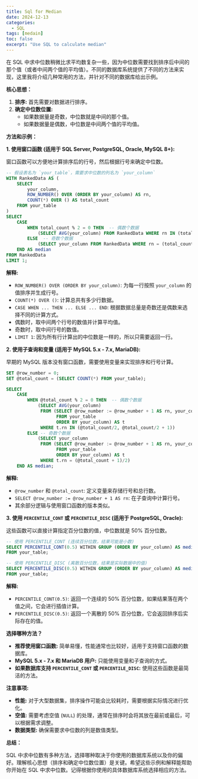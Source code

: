 ```yaml
---
title: Sql for Median
date: 2024-12-13
categories:
  - SQL
tags: [medain]
toc: false
excerpt: "Use SQL to calculate median"
---
```


在 SQL 中求中位数稍微比求平均数复杂一些，因为中位数需要找到排序后中间的那个值（或者中间两个值的平均值）。不同的数据库系统提供了不同的方法来实现，这里我将介绍几种常用的方法，并针对不同的数据库给出示例。

**核心思想：**

1. **排序:** 首先需要对数据进行排序。
2. **确定中位数位置:**
   - 如果数据量是奇数，中位数就是中间的那个值。
   - 如果数据量是偶数，中位数是中间两个值的平均值。

**方法和示例：**

**1. 使用窗口函数 (适用于 SQL Server, PostgreSQL, Oracle, MySQL 8+):**

   窗口函数可以方便地计算排序后的行号，然后根据行号来确定中位数。

   ```sql
   -- 假设表名为 `your_table`，需要求中位数的列名为 `your_column`
   WITH RankedData AS (
       SELECT 
           your_column,
           ROW_NUMBER() OVER (ORDER BY your_column) AS rn,
           COUNT(*) OVER () AS total_count
       FROM your_table
   )
   SELECT
       CASE
           WHEN total_count % 2 = 0 THEN  -- 偶数个数据
               (SELECT AVG(your_column) FROM RankedData WHERE rn IN (total_count/2, total_count/2 + 1))
           ELSE  -- 奇数个数据
               (SELECT your_column FROM RankedData WHERE rn = (total_count + 1)/2)
       END AS median
   FROM RankedData
   LIMIT 1;
   ```

   **解释:**

   - `ROW_NUMBER() OVER (ORDER BY your_column)`: 为每一行按照 `your_column` 的值排序并生成行号。
   - `COUNT(*) OVER ()`: 计算总共有多少行数据。
   - `CASE WHEN ... THEN ... ELSE ... END`: 根据数据总量是奇数还是偶数来选择不同的计算方式。
   - 偶数时，取中间两个行号的数值并计算平均值。
   - 奇数时，取中间行号的数值。
   - `LIMIT 1`: 因为所有行计算出的中位数是一样的，所以只需要返回一行。

**2. 使用子查询和变量 (适用于 MySQL 5.x - 7.x, MariaDB):**

   早期的 MySQL 版本没有窗口函数，需要使用变量来实现排序和行号计算。

   ```sql
   SET @row_number = 0;
   SET @total_count = (SELECT COUNT(*) FROM your_table);

   SELECT 
       CASE
           WHEN @total_count % 2 = 0 THEN  -- 偶数个数据
               (SELECT AVG(your_column) 
                FROM (SELECT @row_number := @row_number + 1 AS rn, your_column
                      FROM your_table
                      ORDER BY your_column) AS t
                WHERE t.rn IN (@total_count/2, @total_count/2 + 1))
           ELSE -- 奇数个数据
               (SELECT your_column
                FROM (SELECT @row_number := @row_number + 1 AS rn, your_column
                      FROM your_table
                      ORDER BY your_column) AS t
                WHERE t.rn = (@total_count + 1)/2)
       END AS median;
   ```

   **解释:**

   - `@row_number` 和 `@total_count`: 定义变量来存储行号和总行数。
   - `SELECT @row_number := @row_number + 1 AS rn`: 在子查询中计算行号。
   - 其余部分逻辑与使用窗口函数的版本类似。

**3. 使用 `PERCENTILE_CONT` 或 `PERCENTILE_DISC` (适用于 PostgreSQL, Oracle):**

   这些函数可以直接计算指定百分位数的值，中位数就是 50% 百分位数。

   ```sql
   -- 使用 PERCENTILE_CONT (连续百分位数，结果可能是小数)
   SELECT PERCENTILE_CONT(0.5) WITHIN GROUP (ORDER BY your_column) AS median
   FROM your_table;

   -- 使用 PERCENTILE_DISC (离散百分位数，结果是实际数据中的值)
   SELECT PERCENTILE_DISC(0.5) WITHIN GROUP (ORDER BY your_column) AS median
   FROM your_table;
   ```

   **解释:**

   - `PERCENTILE_CONT(0.5)`: 返回一个连续的 50% 百分位数，如果结果落在两个值之间，它会进行插值计算。
   - `PERCENTILE_DISC(0.5)`: 返回一个离散的 50% 百分位数，它会返回排序后实际存在的值。

**选择哪种方法？**

- **推荐使用窗口函数:** 简单易懂，性能通常也比较好，适用于支持窗口函数的数据库。
- **MySQL 5.x - 7.x 和 MariaDB 用户:** 只能使用变量和子查询的方式。
- **如果数据库支持 `PERCENTILE_CONT` 或 `PERCENTILE_DISC`:**  使用这些函数是最简洁的方法。

**注意事项:**

- **性能:**  对于大型数据集，排序操作可能会比较耗时，需要根据实际情况进行优化。
- **空值:**  需要考虑空值 (`NULL`) 的处理，通常在排序时会将其放在最前或最后，可以根据需求调整。
- **数据类型:** 确保需要求中位数的列是数值类型。

**总结：**

SQL 中求中位数有多种方法，选择哪种取决于你使用的数据库系统以及你的偏好。理解核心思想（排序和确定中位数位置）是关键。希望这些示例和解释能帮助你开始在 SQL 中求中位数。记得根据你使用的具体数据库系统选择相应的方法。
